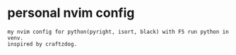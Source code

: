 # personal nvim config
`````
my nvim config for python(pyright, isort, black) with F5 run python in venv.
inspired by craftzdog.
`````
